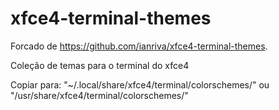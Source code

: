 # xfce4-terminal-themes

Forcado de https://github.com/ianriva/xfce4-terminal-themes.

Coleção de temas para o terminal do xfce4

Copiar para: "~/.local/share/xfce4/terminal/colorschemes/" ou "/usr/share/xfce4/terminal/colorschemes/"
